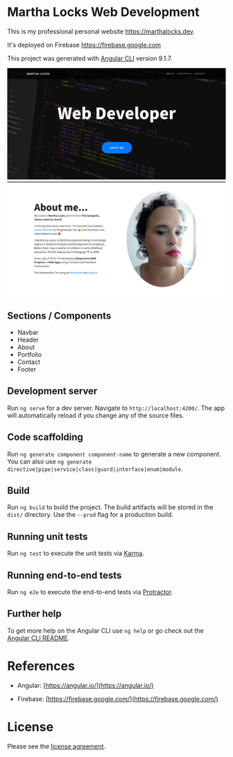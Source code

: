# Martha Locks Web Development

This is my professional personal website https://marthalocks.dev.

It's deployed on Firebase https://firebase.google.com

This project was generated with [Angular CLI](https://github.com/angular/angular-cli) version 9.1.7.

![](src/assets/img/screenshoot1.png)
![](src/assets/img/screenshoot2.png)

## Sections / Components

- Navbar
- Header
- About
- Portfolio
- Contact
- Footer

## Development server

Run `ng serve` for a dev server. Navigate to `http://localhost:4200/`. The app will automatically reload if you change any of the source files.

## Code scaffolding

Run `ng generate component component-name` to generate a new component. You can also use `ng generate directive|pipe|service|class|guard|interface|enum|module`.

## Build

Run `ng build` to build the project. The build artifacts will be stored in the `dist/` directory. Use the `--prod` flag for a production build.

## Running unit tests

Run `ng test` to execute the unit tests via [Karma](https://karma-runner.github.io).

## Running end-to-end tests

Run `ng e2e` to execute the end-to-end tests via [Protractor](http://www.protractortest.org/).

## Further help

To get more help on the Angular CLI use `ng help` or go check out the [Angular CLI README](https://github.com/angular/angular-cli/blob/master/README.md).

# References

- Angular: [https://angular.io/](https://angular.io/)

- Firebase: [https://firebase.google.com/](https://firebase.google.com/)

# License

Please see the [license agreement](https://github.com/martha-locks/mlocks-web-development/blob/master/LICENSE).
